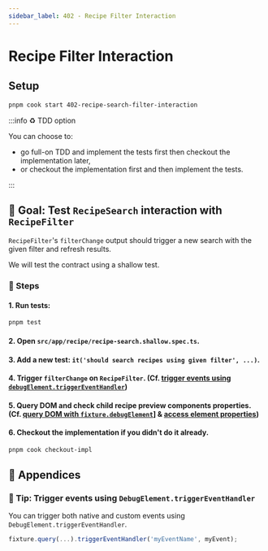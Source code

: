 ```yaml
---
sidebar_label: 402 - Recipe Filter Interaction
---
```


# Recipe Filter Interaction

## Setup

```sh
pnpm cook start 402-recipe-search-filter-interaction
```

:::info ♻️ TDD option

You can choose to:

- go full-on TDD and implement the tests first then checkout the implementation later,
- or checkout the implementation first and then implement the tests.

:::

## 🎯 Goal: Test `RecipeSearch` interaction with `RecipeFilter`

`RecipeFilter`'s `filterChange` output should trigger a new search with the given filter and refresh results.

We will test the contract using a shallow test.

### 📝 Steps

#### 1. Run tests:

```sh
pnpm test
```

#### 2. Open `src/app/recipe/recipe-search.shallow.spec.ts`.

#### 3. Add a new test: `it('should search recipes using given filter', ...)`.

#### 4. Trigger `filterChange` on `RecipeFilter`. (Cf. [trigger events using `debugElement.triggerEventHandler`](#-tip-trigger-events-using-debugelementtriggereventhandler))

#### 5. Query DOM and check child recipe preview components properties. (Cf. [query DOM with `fixture.debugElement`](./302-recipe-search-integration.md#-tip-query-dom-with-fixturedebugelement)] & [access element properties](./303-recipe-search-shallow.md#-tip-access-element-properties))

#### 6. Checkout the implementation if you didn't do it already.

```sh
pnpm cook checkout-impl
```

## 📖 Appendices

### 🎁 Tip: Trigger events using `DebugElement.triggerEventHandler`

You can trigger both native and custom events using `DebugElement.triggerEventHandler`.

```ts
fixture.query(...).triggerEventHandler('myEventName', myEvent);
```
